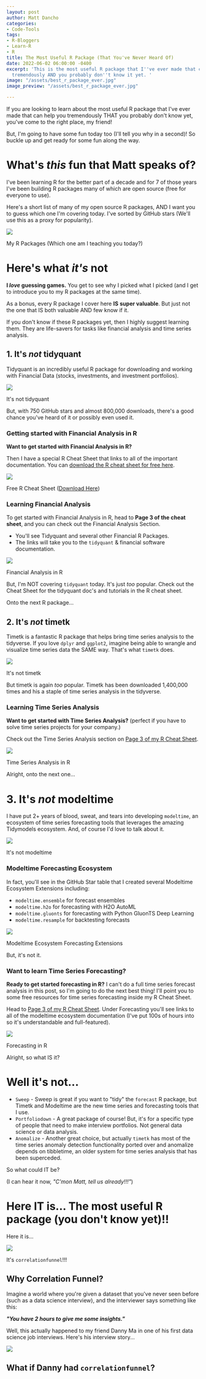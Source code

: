 ```yaml
---
layout: post
author: Matt Dancho
categories:
- Code-Tools
tags:
- R-Bloggers
- Learn-R
- R
title: The Most Useful R Package (That You've Never Heard Of)
date: 2022-06-02 06:00:00 -0400
excerpt: 'This is the most useful R package that I''ve ever made that can help you
  tremendously AND you probably don''t know it yet. '
image: "/assets/best_r_package_ever.jpg"
image_preview: "/assets/best_r_package_ever.jpg"

---
```

If you are looking to learn about the most useful R package that I've ever made that can help you tremendously THAT you probably don't know yet, you've come to the right place, my friend!

But, I'm going to have some fun today too (I'll tell you why in a second)! So buckle up and get ready for some fun along the way.

# What's _this_ fun that Matt speaks of?

I've been learning R for the better part of a decade and for 7 of those years I've been building R packages many of which are open source (free for everyone to use).

Here's a short list of many of my open source R packages, AND I want you to guess which one I'm covering today. I've sorted by GitHub stars (We'll use this as a proxy for popularity).

![](/assets/r_package_stars.jpg)

<p class="date text-center">My R Packages (Which one am I teaching you today?)</p>

# Here's what _it's_ not

**I _love_ guessing games.** You get to see why I picked what I picked (and I get to introduce you to my R packages at the same time).

As a bonus, every R package I cover here **IS** **super valuable**. But just not the one that IS both valuable AND few know if it. 

If you don't know if these R packages yet, then I highly suggest learning them. They are life-savers for tasks like financial analysis and time series analysis. 

## 1. It's _not_ tidyquant

Tidyquant is an incredibly useful R package for downloading and working with Financial Data (stocks, investments, and investment portfolios).

![](/assets/tidyquant.jpg)

<p class="date text-center">It's not tidyquant</p>

But, with 750 GitHub stars and almost 800,000 downloads, there's a good chance you've heard of it or possibly even used it.

### Getting started with Financial Analysis in R

**Want to get started with Financial Analysis in R?** 

Then I have a special R Cheat Sheet that links to all of the important documentation.  You can [download the R cheat sheet for free here](https://www.business-science.io/r-cheatsheet).

![](/assets/free_cheatsheet.jpg)

<p class="date text-center">Free R Cheat Sheet (<a href="https://www.business-science.io/r-cheatsheet">Download Here</a>)</p>

### Learning Financial Analysis

To get started with Financial Analysis in R, head to **Page 3 of the cheat sheet**, and you can check out the Financial Analysis Section. 

* You'll see Tidyquant and several other Financial R Packages. 
* The links will take you to the `tidyquant` & financial software documentation.

![](/assets/cheatsheet_financial.jpg)

<p class="date text-center">Financial Analysis in R</p>

But, I'm NOT covering `tidyquant` today. It's just _too_ popular. Check out the Cheat Sheet for the tidyquant doc's and tutorials in the R cheat sheet.

Onto the next R package...

## 2. It's _not_ timetk

Timetk is a fantastic R package that helps bring time series analysis to the tidyverse. If you love `dplyr` and `ggplot2`, imagine being able to wrangle and visualize time series data the SAME way. That's what `timetk` does.

![](/assets/timetk.jpg)

<p class="date text-center">It's not timetk</p>

But timetk is again _too_ popular. Timetk has been downloaded 1,400,000 times and his a staple of time series analysis in the tidyverse. 

### Learning Time Series Analysis

**Want to get started with Time Series Analysis?** (perfect if you have to solve time series projects for your company.) 

Check out the Time Series Analysis section on [Page 3 of my R Cheat Sheet](https://www.business-science.io/r-cheatsheet).

![](/assets/cheatsheet_timeseries-1.jpg)

<p class="date text-center">Time Series Analysis in R</p>

Alright, onto the next one...

# 3. It's _not_ modeltime

I have put 2+ years of blood, sweat, and tears into developing `modeltime`, an ecosystem of time series forecasting tools that leverages the amazing Tidymodels ecosystem. And, of course I'd love to talk about it. 

![](/assets/2021-04-08-modeltime-recursive/modeltime_workflow.jpg)

<p class="date text-center">It's not modeltime</p>

### Modeltime Forecasting Ecosystem

In fact, you'll see in the GitHub Star table that I created several Modeltime Ecosystem Extensions including:

* `modeltime.ensemble` for forecast ensembles
* `modeltime.h2o` for forecasting with H2O AutoML
* `modeltime.gluonts` for forecasting with Python GluonTS Deep Learning
* `modeltime.resample` for backtesting forecasts

![](/assets/2021-03-15-modeltime-h2o/modeltime_ecosystem.jpg)

<p class="date text-center">Modeltime Ecosystem Forecasting Extensions</p>

But, it's not it. 

### Want to learn Time Series Forecasting?

**Ready to get started forecasting in R?** I can't do a full time series forecast analysis in this post, so I'm going to do the next best thing! I'll point you to some free resources for time series forecasting inside my R Cheat Sheet. 

Head to [Page 3 of my R Cheat Sheet](https://www.business-science.io/r-cheatsheet). Under Forecasting you'll see links to all of the modeltime ecosystem documentation (I've put 100s of hours into so it's understandable and full-featured).

![](/assets/cheatsheet_forecasting.jpg)

<p class="date text-center">Forecasting in R</p>

Alright, so what IS it?

# Well it's not...

* `Sweep` - Sweep is great if you want to "tidy" the `forecast` R package, but Timetk and Modeltime are the new time series and forecasting tools that I use. 
* `Portfoliodown` - A great package of course! But, it's for a specific type of people that need to make interview portfolios. Not general data science or data analysis.  
* `Anomalize` - Another great choice, but actually `timetk` has most of the time series anomaly detection functionality ported over and anomalize depends on tibbletime, an older system for time series analysis that has been superceded. 

So what could IT be? 

(I can hear it now, _"C'mon Matt, tell us already!!!"_)

# Here IT is... The most useful R package (you don't know yet)!!

Here it is...

![](/assets/best_r_package_ever.jpg)

It's `correlationfunnel`!!!

## Why Correlation Funnel?

Imagine a world where you're given a dataset that you've never seen before (such as a data science interview), and the interviewer says something like this:

**_"You have 2 hours to give me some insights."_**

Well, this actually happened to my friend Danny Ma in one of his first data science job interviews. Here's his interview story...

![](/assets/interview_story_danny.jpg)

## What if Danny had `correlationfunnel`?